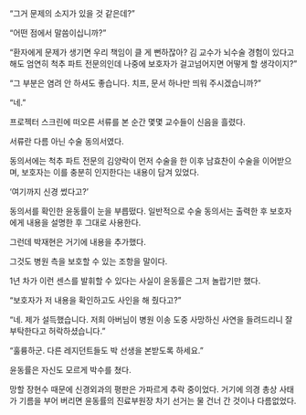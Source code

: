 “그거 문제의 소지가 있을 것 같은데?”

“어떤 점에서 말씀이십니까?”

“환자에게 문제가 생기면 우리 책임이 클 게 뻔하잖아? 김 교수가 뇌수술 경험이 있다고 해도 엄연히 척추 파트 전문의인데 나중에 보호자가 걸고넘어지면 어떻게 할 생각이지?”

“그 부분은 염려 안 하셔도 좋습니다. 치프, 문서 하나만 띄워 주시겠습니까?”

“네.”

프로젝터 스크린에 떠오른 서류를 본 순간 몇몇 교수들이 신음을 흘렸다.

서류란 다름 아닌 수술 동의서였다.

동의서에는 척추 파트 전문의 김양락이 먼저 수술을 한 이후 남효찬이 수술을 이어받으며, 보호자는 이를 충분히 인지한다는 내용이 담겨 있었다.

‘여기까지 신경 썼다고?’

동의서를 확인한 윤동률이 눈을 부릅떴다. 일반적으로 수술 동의서는 출력한 후 보호자에게 내용을 설명한 후 그대로 사용한다.

그런데 박재현은 거기에 내용을 추가했다.

그것도 병원 측을 보호할 수 있는 조항을 말이다.

1년 차가 이런 센스를 발휘할 수 있다는 사실이 윤동률은 그저 놀랍기만 했다.

“보호자가 저 내용을 확인하고도 사인을 해 줬다고?”

“네. 제가 설득했습니다. 저희 아버님이 병원 이송 도중 사망하신 사연을 들려드리니 잘 부탁한다고 허락하셨습니다.”

“훌륭하군. 다른 레지던트들도 박 선생을 본받도록 하세요.”

윤동률은 자신도 모르게 박수를 쳤다.

망할 장현수 때문에 신경외과의 평판은 가파르게 추락 중이었다. 거기에 의경 총상 사태가 기름을 부어 버리면 윤동률의 진료부원장 차기 선거는 물 건너 간 것이나 다름없었다.